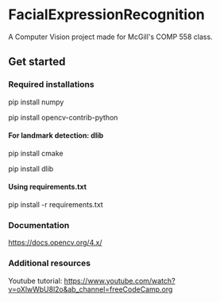 # FacialExpressionRecognition
A Computer Vision project made for McGill's COMP 558 class. 

## Get started

### Required installations

pip install numpy

pip install opencv-contrib-python

#### For landmark detection: dlib

pip install cmake

pip install dlib

#### Using requirements.txt
pip install -r requirements.txt

### Documentation

https://docs.opencv.org/4.x/

### Additional resources

Youtube tutorial: https://www.youtube.com/watch?v=oXlwWbU8l2o&ab_channel=freeCodeCamp.org
